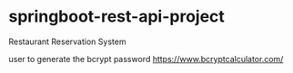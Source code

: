 # springboot-rest-api-project
Restaurant Reservation System

user to generate the bcrypt password
https://www.bcryptcalculator.com/